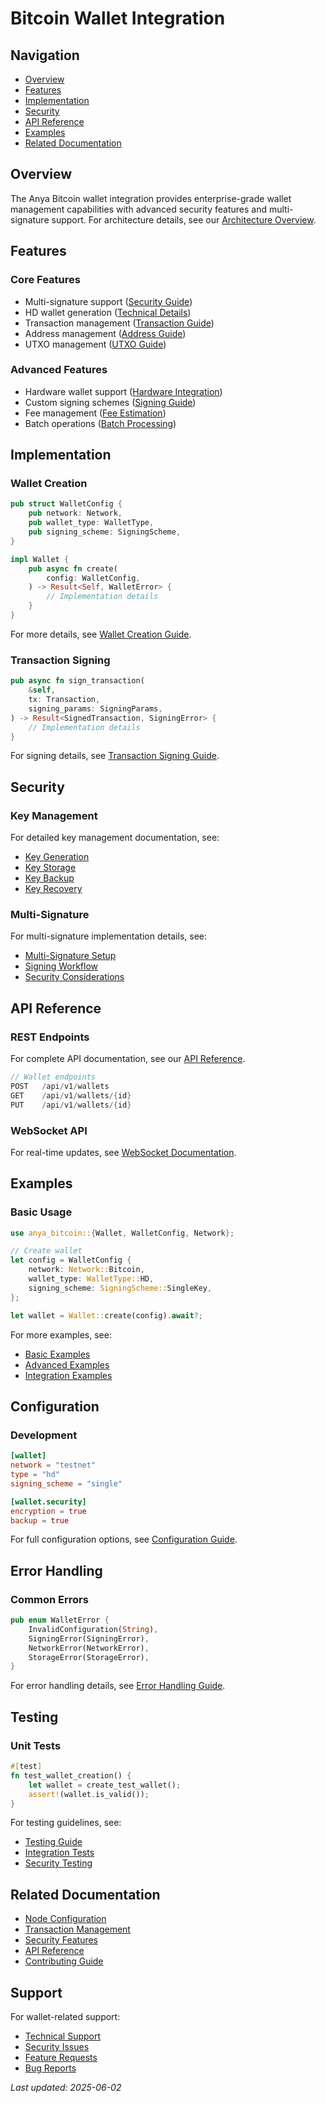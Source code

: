 # Bitcoin Wallet Integration

## Navigation

- [Overview](#overview)
- [Features](#features)
- [Implementation](#implementation)
- [Security](#security)
- [API Reference](#api-reference)
- [Examples](#examples)
- [Related Documentation](#related-documentation)

## Overview

The Anya Bitcoin wallet integration provides enterprise-grade wallet management capabilities with advanced security features and multi-signature support. For architecture details, see our [Architecture Overview](../../../../../docs/architecture/OVERVIEW.md).

## Features

### Core Features

- Multi-signature support ([Security Guide](../../security/multi-signature.md))
- HD wallet generation ([Technical Details](../technical/hd-wallets.md))
- Transaction management ([Transaction Guide](../features/transaction-management.md))
- Address management ([Address Guide](../features/address-management.md))
- UTXO management ([UTXO Guide](../features/utxo-management.md))

### Advanced Features

- Hardware wallet support ([Hardware Integration](../features/hardware-wallets.md))
- Custom signing schemes ([Signing Guide](../features/signing-schemes.md))
- Fee management ([Fee Estimation](../../../../../anya-enterprise/docs/features/fee-estimation.md))
- Batch operations ([Batch Processing](../features/batch-operations.md))

## Implementation

### Wallet Creation

```rust
pub struct WalletConfig {
    pub network: Network,
    pub wallet_type: WalletType,
    pub signing_scheme: SigningScheme,
}

impl Wallet {
    pub async fn create(
        config: WalletConfig,
    ) -> Result<Self, WalletError> {
        // Implementation details
    }
}
```

For more details, see [Wallet Creation Guide](../guides/wallet-creation.md).

### Transaction Signing

```rust
pub async fn sign_transaction(
    &self,
    tx: Transaction,
    signing_params: SigningParams,
) -> Result<SignedTransaction, SigningError> {
    // Implementation details
}
```

For signing details, see [Transaction Signing Guide](../guides/transaction-signing.md).

## Security

### Key Management

For detailed key management documentation, see:

- [Key Generation](../../security/key-generation.md)
- [Key Storage](../../security/key-storage.md)
- [Key Backup](../../security/key-backup.md)
- [Key Recovery](../../security/key-recovery.md)

### Multi-Signature

For multi-signature implementation details, see:

- [Multi-Signature Setup](../guides/multisig-setup.md)
- [Signing Workflow](../guides/multisig-signing.md)
- [Security Considerations](../../security/multisig-security.md)

## API Reference

### REST Endpoints

For complete API documentation, see our [API Reference](../integration/api-reference.md#wallet-endpoints).

```rust
// Wallet endpoints
POST   /api/v1/wallets
GET    /api/v1/wallets/{id}
PUT    /api/v1/wallets/{id}
```

### WebSocket API

For real-time updates, see [WebSocket Documentation](../../api/websocket.md#wallet-updates).

## Examples

### Basic Usage

```rust
use anya_bitcoin::{Wallet, WalletConfig, Network};

// Create wallet
let config = WalletConfig {
    network: Network::Bitcoin,
    wallet_type: WalletType::HD,
    signing_scheme: SigningScheme::SingleKey,
};

let wallet = Wallet::create(config).await?;
```

For more examples, see:

- [Basic Examples](../examples/basic-wallet.md)
- [Advanced Examples](../examples/advanced-wallet.md)
- [Integration Examples](wallet-integration.md)

## Configuration

### Development

```toml
[wallet]
network = "testnet"
type = "hd"
signing_scheme = "single"

[wallet.security]
encryption = true
backup = true
```

For full configuration options, see [Configuration Guide](../guides/wallet-configuration.md).

## Error Handling

### Common Errors

```rust
pub enum WalletError {
    InvalidConfiguration(String),
    SigningError(SigningError),
    NetworkError(NetworkError),
    StorageError(StorageError),
}
```

For error handling details, see [Error Handling Guide](../integration/error-handling.md).

## Testing

### Unit Tests

```rust
#[test]
fn test_wallet_creation() {
    let wallet = create_test_wallet();
    assert!(wallet.is_valid());
}
```

For testing guidelines, see:

- [Testing Guide](../../../../../docs/TESTING.md)
- [Integration Tests](../../../../../dependencies/docs/testing/integration-testing.md)
- [Security Testing](../../../../../dependencies/docs/testing/security-testing.md)

## Related Documentation

- [Node Configuration](../network/node-configuration.md)
- [Transaction Management](../features/transaction-management.md)
- [Security Features](../../../../../anya-enterprise/docs/security/security-features.md)
- [API Reference](../integration/api-reference.md)
- [Contributing Guide](../../../../../docs/index.md)

## Support

For wallet-related support:

- [Technical Support](../../support/technical.md)
- [Security Issues](../../../../../docs/SECURITY.md)
- [Feature Requests](../../../../../dependencies/docs/build-system/features.md)
- [Bug Reports](../../support/bugs.md)

*Last updated: 2025-06-02*
